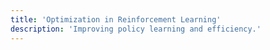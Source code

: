 ```yaml
---
title: 'Optimization in Reinforcement Learning'
description: 'Improving policy learning and efficiency.'
---
```

